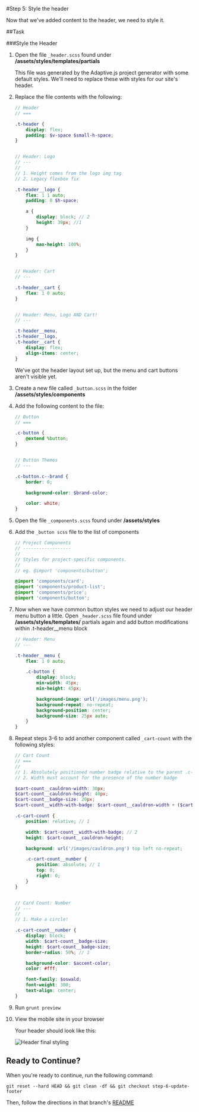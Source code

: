 #Step 5: Style the header

Now that we've added content to the header, we need to style it.

##Task

###Style the Header

1. Open the file `_header.scss` found under **/assets/styles/templates/partials**

    This file was generated by the Adaptive.js project generator with some default styles. We'll need to replace these with styles for our site's header.

2. Replace the file contents with the following:

    ```SCSS
    // Header
    // ===

    .t-header {
        display: flex;
        padding: $v-space $small-h-space;
    }


    // Header: Logo
    // ---
    //
    // 1. Height comes from the logo img tag
    // 2. Legacy flexbox fix

    .t-header__logo {
        flex: 1 1 auto;
        padding: 0 $h-space;

        a {
            display: block; // 2
            height: 39px; //1
        }

        img {
            max-height: 100%;
        }
    }


    // Header: Cart
    // ---

    .t-header__cart {
        flex: 1 0 auto;
    }


    // Header: Menu, Logo AND Cart!
    // ---

    .t-header__menu,
    .t-header__logo,
    .t-header__cart {
        display: flex;
        align-items: center;
    }
    ```

    We've got the header layout set up, but the menu and cart buttons aren't visible yet.

3. Create a new file called `_button.scss` in the folder **/assets/styles/components**

4. Add the following content to the file:

    ```SCSS
    // Button
    // ===

    .c-button {
        @extend %button;
    }


    // Button Themes
    // ---

    .c-button.c--brand {
        border: 0;

        background-color: $brand-color;

        color: white;
    }
    ```

5. Open the file `_components.scss` found under **/assets/styles**

6. Add the `_button scss` file to the list of components

    ```SCSS
    // Project Components
    // ------------------
    //
    // Styles for project-specific components.
    //
    // eg. @import 'components/button';

    @import 'components/card';
    @import 'components/product-list';
    @import 'components/price';
    @import 'components/button';
    ```

7. Now when we have common button styles we need to adjust our header menu button a little. Open `_header.scss` file found under **/assets/styles/templates/** partials again and add button modifications within .t-header__menu block

    ```SCSS
    // Header: Menu
    // ---

    .t-header__menu {
        flex: 1 0 auto;

        .c-button {
            display: block;
            min-width: 45px;
            min-height: 45px;

            background-image: url('/images/menu.png');
            background-repeat: no-repeat;
            background-position: center;
            background-size: 25px auto;
        }
    }
    ```

8. Repeat steps 3-6 to add another component called `_cart-count` with the following styles:

    ```SCSS
    // Cart Count
    // ===
    //
    // 1. Absolutely positioned number badge relative to the parent .c-cart-count
    // 2. Width must account for the presence of the number badge

    $cart-count__cauldron-width: 30px;
    $cart-count__cauldron-height: 40px;
    $cart-count__badge-size: 20px;
    $cart-count__width-with-badge: $cart-count__cauldron-width + ($cart-count__badge-size / 2);

    .c-cart-count {
        position: relative; // 1

        width: $cart-count__width-with-badge; // 2
        height: $cart-count__cauldron-height;

        background: url('/images/cauldron.png') top left no-repeat;

        .c-cart-count__number {
            position: absolute; // 1
            top: 0;
            right: 0;
        }
    }


    // Card Count: Number
    // ---
    //
    // 1. Make a circle!

    .c-cart-count__number {
        display: block;
        width: $cart-count__badge-size;
        height: $cart-count__badge-size;
        border-radius: 50%; // 1

        background-color: $accent-color;
        color: #fff;

        font-family: $oswald;
        font-weight: 300;
        text-align: center;
    }
    ```

9. Run `grunt preview`

10. View the mobile site in your browser

    Your header should look like this:

    ![Header final styling](https://s3.amazonaws.com/uploads.hipchat.com/15359/64553/Z8Dwb5hT0q9nYXO/Screen%20Shot%202015-01-19%20at%2010.28.56%20AM.png)


## Ready to Continue?

When you're ready to continue, run the following command:

```
git reset --hard HEAD && git clean -df && git checkout step-6-update-footer
```

Then, follow the directions in that branch's [README](https://github.com/mobify/workshop--adaptivejs-site/blob/step-6-update-footer/README.md)
